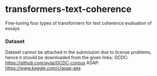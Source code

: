 # transformers-text-coherence
Fine-tuning four types of transformers for text coherence evaluation of essays


### Dataset 
Dataset cannot be attached in the submission due to license problems, hence it should be downloaded from the given links:
GCDC: https://github.com/aylai/GCDC-corpus
ASAP: https://www.kaggle.com/c/asap-aes
